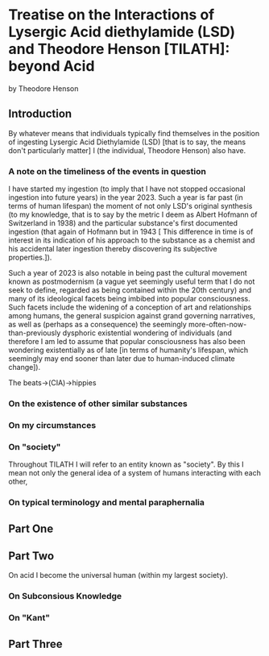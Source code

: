 # Treatise on the Interactions of Lysergic Acid diethylamide (LSD) and Theodore Henson [TILATH]: beyond Acid

by Theodore Henson

## Introduction

By whatever means that individuals typically find themselves in the position of
ingesting Lysergic Acid Diethylamide (LSD) [that is to say, the means don't 
particularly matter] I (the individual, Theodore Henson) also have.

### A note on the timeliness of the events in question

I have started my ingestion (to imply that I have not stopped occasional
ingestion into future years) in the year 2023. Such a year is far past (in terms
of human lifespan) the moment of not only LSD's original synthesis (to my knowledge,
that is to say by the metric I deem as Albert Hofmann of Switzerland in 1938) and the particular
substance's first documented ingestion (that again of Hofmann but in 1943 [
This difference in time is of interest in its indication of his approach to the
substance as a chemist and his accidental later ingestion thereby discovering
its subjective properties.]).

Such a year of 2023 is also notable in being past the cultural movement known as
postmodernism (a vague yet seemingly useful term that I do not seek to define,
regarded as being contained within the 20th century)
and many of its ideological facets being imbibed into popular consciousness.
Such facets include the widening of a conception of art and relationships among humans,
the general suspicion against grand governing narratives, as well as (perhaps as a consequence)
the seemingly more-often-now-than-previously dysphoric existential wondering of
individuals (and therefore I am led to assume that popular consciousness has also been wondering
existentially as of late [in terms of humanity's lifespan, which seemingly may end sooner than later
due to human-induced climate change]).

The beats->(CIA)->hippies

### On the existence of other similar substances

### On my circumstances

### On "society"

Throughout TILATH I will refer to an entity known as "society".
By this I mean not only the general idea of a system of humans 
interacting with each other, 

### On typical terminology and mental paraphernalia

## Part One

## Part Two

On acid I become the universal human (within my largest society).

### On Subconsious Knowledge

### On "Kant"

## Part Three
